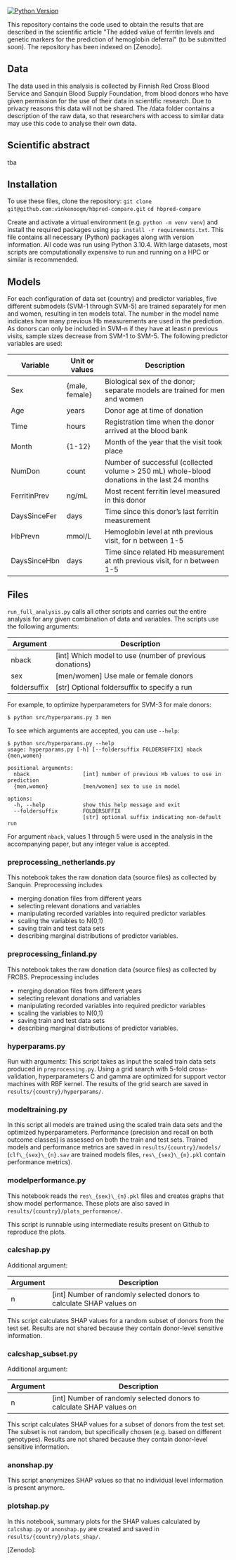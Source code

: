 [![Python Version](https://img.shields.io/badge/Python-3.10-blue)](https://python.org)

This repository contains the code used to obtain the results that are described
in the scientific article "The added value of ferritin levels and genetic markers 
for the prediction of hemoglobin deferral" (to be submitted soon). 
The repository has been indexed on [Zenodo].


## Data 
The data used in this analysis is collected by Finnish Red Cross Blood Service
and Sanquin Blood Supply Foundation, from blood donors who have given permission 
for the use of their data in scientific research. Due to privacy reasons this data 
will not be shared. The /data folder contains a description of the raw data, so 
that researchers with access to similar data may use this code to analyse their own data.

## Scientific abstract
tba

## Installation
To use these files, clone the repository:
`git clone git@github.com:vinkenoogm/hbpred-compare.git`
`cd hbpred-compare`

Create and activate a virtual environment (e.g. `python -m venv venv`) and install the required packages using `pip install -r requirements.txt`. 
This file contains all necessary (Python) packages along with version information. All code was run using Python 3.10.4. With large datasets, 
most scripts are computationally expensive to run and running on a HPC or similar is recommended. 

## Models
For each configuration of data set (country) and predictor variables, five different 
submodels (SVM-1 through SVM-5) are trained separately for men and
women, resulting in ten models total. The number in the model name indicates how
many previous Hb measurements are used in the prediction. As donors can only be
included in SVM-n if they have at least n previous visits, sample sizes decrease
from SVM-1 to SVM-5. The following predictor variables are used:

Variable	 | Unit or values |	Description
-------------|----------------|----------------------------------------------------------------------------------------------
Sex	         | {male, female} |	Biological sex of the donor; separate models are trained for men and women
Age          | years          |	Donor age at time of donation
Time         | hours          |	Registration time when the donor arrived at the blood bank
Month        | {1-12}         |	Month of the year that the visit took place
NumDon       | count          |	Number of successful (collected volume > 250 mL) whole-blood donations in the last 24 months
FerritinPrev | ng/mL          |	Most recent ferritin level measured in this donor
DaysSinceFer | days           |	Time since this donor’s last ferritin measurement
HbPrevn      | mmol/L         |	Hemoglobin level at nth previous visit, for n between 1-5
DaysSinceHbn | days	          | Time since related Hb measurement at nth previous visit, for n between 1-5


## Files
`run_full_analysis.py` calls all other scripts and carries out the entire analysis for any given combination of data and variables. The scripts use the following arguments:

Argument     | Description
-------------|--------------------------------------------------------
nback        | [int] Which model to use (number of previous donations)
sex          | [men/women] Use male or female donors
foldersuffix | [str] Optional foldersuffix to specify a run 

For example, to optimize hyperparameters for SVM-3 for male donors:

```
$ python src/hyperparams.py 3 men
```

To see which arguments are accepted, you can use `--help`:

```
$ python src/hyperparams.py --help
usage: hyperparams.py [-h] [--foldersuffix FOLDERSUFFIX] nback {men,women}

positional arguments:
  nback                 [int] number of previous Hb values to use in prediction
  {men,women}           [men/women] sex to use in model

options:
  -h, --help            show this help message and exit
  --foldersuffix        FOLDERSUFFIX
                        [str] optional suffix indicating non-default run
```

For argument `nback`, values 1 through 5 were used in the analysis in the accompanying paper, but any integer value is accepted.

### preprocessing_netherlands.py
This notebook takes the raw donation data (source files) as collected by Sanquin.
Preprocessing includes
- merging donation files from different years
- selecting relevant donations and variables
- manipulating recorded variables into required predictor variables
- scaling the variables to N(0,1)
- saving train and test data sets
- describing marginal distributions of predictor variables.

### preprocessing_finland.py
This notebook takes the raw donation data (source files) as collected by FRCBS.
Preprocessing includes
- merging donation files from different years
- selecting relevant donations and variables
- manipulating recorded variables into required predictor variables
- scaling the variables to N(0,1)
- saving train and test data sets
- describing marginal distributions of predictor variables.

### hyperparams.py
Run with arguments: 
This script takes as input the scaled train data sets produced in
`preprocessing.py`. Using a grid search with 5-fold cross-validation,
hyperparameters C and gamma are optimized for support vector machines with RBF
kernel. The results of the grid search are saved in `results/{country}/hyperparams/`.

### modeltraining.py
In this script all models are trained using the scaled train data sets and the
optimized hyperparameters. Performance (precision and recall on both outcome
classes) is assessed on both the train and test sets. Trained models and
performance metrics are saved in `results/{country}/models/` (`clf\_{sex}\_{n}.sav` are
trained models files, `res\_{sex}\_{n}.pkl` contain performance metrics).

### modelperformance.py
This notebook reads the `res\_{sex}\_{n}.pkl` files and creates graphs that show
model performance. These plots are also saved in `results/{country}/plots_performance/`.

This script is runnable using intermediate results present on Github to reproduce
the plots.

### calcshap.py
Additional argument:

Argument     | Description
-------------|---------------------------------------------------------------------
n            | [int] Number of randomly selected donors to calculate SHAP values on

This script calculates SHAP values for a random subset of donors from the test
set. Results are not shared because they contain donor-level sensitive information.

### calcshap_subset.py
Additional argument:

Argument     | Description
-------------|---------------------------------------------------------------------
n            | [int] Number of randomly selected donors to calculate SHAP values on

This script calculates SHAP values for a subset of donors from the test
set. The subset is not random, but specifically chosen (e.g. based on different genotypes). Results are not shared because they contain donor-level sensitive information.

### anonshap.py
This script anonymizes SHAP values so that no individual level information is present anymore. 

### plotshap.py
In this notebook, summary plots for the SHAP values calculated by
`calcshap.py` or `anonshap.py` are created and saved in `results/{country}/plots_shap/`.

[Zenodo]: 
